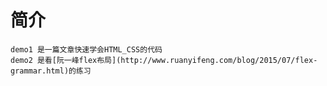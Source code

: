 # 简介

    demo1 是一篇文章快速学会HTML_CSS的代码
    demo2 是看[阮一峰flex布局](http://www.ruanyifeng.com/blog/2015/07/flex-grammar.html)的练习
    